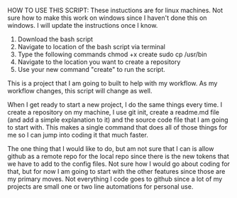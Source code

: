 HOW TO USE THIS SCRIPT:
These instuctions are for linux machines. Not sure how to make this work on windows since I haven't done this on windows. I will update the instructions once I know.

1. Download the bash script
2. Navigate to location of the bash script via terminal
3. Type the following commands
	chmod +x create
	sudo cp /usr/bin
4. Navigate to the location you want to create a repository
5. Use your new command "create" to run the script.


This is a project that I am going to built to help with my workflow. As my workflow changes, this script will change as well.

When I get ready to start a new project, I do the same things every time. I create a repository on my machine, I use git init, create a readme.md file (and add a simple explanation to it)
and the source code file that I am going to start with. This makes a single command that does all of those things for me so I can jump into coding it that much faster.

The one thing that I would like to do, but am not sure that I can is allow github as a remote repo for the local repo since there is the new tokens that we have to add to the config files.
Not sure how I would go about coding for that, but for now I am going to start with the other features since those are my primary moves. Not everything I code goes to github since a lot of
my projects are small one or two line automations for personal use.
